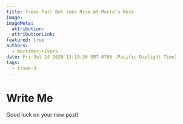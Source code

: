 ```yaml
---
title: Trees Fall But Jobs Rise At Monto's Rest
image:
imageMeta:
  attribution:
  attributionLink:
featured: true
authors: 
  - mortimer-rivers
date: Fri Jul 24 2020 13:19:30 GMT-0700 (Pacific Daylight Time)
tags:
  - issue-3
---
```


# Write Me

Good luck on your new post!
